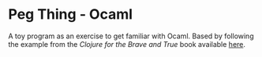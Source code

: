 # Peg Thing - Ocaml

A toy program as an exercise to get familiar with Ocaml. Based by
following the example from the _Clojure for the Brave and True_ book
available
[here](https://www.braveclojure.com/functional-programming/).

